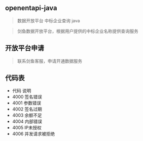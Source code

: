 ## openentapi-java
> 数据开放平台 中标企业查询 java

> 剑鱼数据开放平台，根据用户提供的中标企业名称提供查询服务

## 开放平台申请
> 联系剑鱼客服，申请开通数据服务

## 代码表
* 代码	说明
* 4000	签名错误
* 4001	参数错误
* 4002	签名过期
* 4003	余额不足
* 4004	内部错误
* 4005	IP未授权
* 4006	并发请求被拒绝


